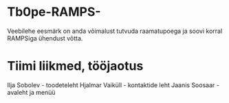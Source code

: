 # Tb0pe-RAMPS-
Veebilehe eesmärk on anda võimalust tutvuda raamatupoega ja soovi korral RAMPSiga ühendust võtta.

# Tiimi liikmed, tööjaotus
Ilja Sobolev - toodeteleht
Hjalmar Vaiküll - kontaktide leht
Jaanis Soosaar - avaleht ja menüü

